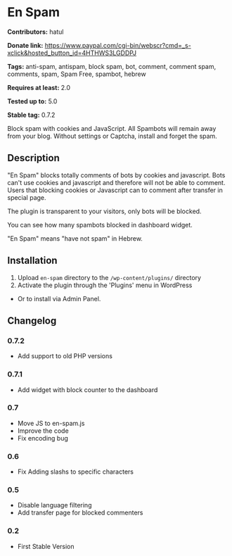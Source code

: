 # En Spam #

**Contributors:** hatul

**Donate link:** https://www.paypal.com/cgi-bin/webscr?cmd=_s-xclick&hosted_button_id=4HTHWS3LGDDPJ

**Tags:** anti-spam, antispam, block spam, bot, comment, comment spam, comments, spam, Spam Free, spambot, hebrew

**Requires at least:** 2.0

**Tested up to:** 5.0

**Stable tag:** 0.7.2

Block spam with cookies and JavaScript. All Spambots will remain away from your blog. Without settings or Captcha, install and forget the spam.

## Description ##

"En Spam" blocks totally comments of bots by cookies and javascript. Bots can't use cookies and javascript and therefore will not be able to comment. Users that blocking cookies or Javascript can to comment after transfer in special page.

The plugin is transparent to your visitors, only bots will be blocked.

You can see how many spambots blocked in dashboard widget.

"En Spam" means "have not spam" in Hebrew.

## Installation ##

1. Upload `en-spam` directory to the `/wp-content/plugins/` directory
2. Activate the plugin through the 'Plugins' menu in WordPress

* Or to install via Admin Panel.

## Changelog ##

### 0.7.2 ###
* Add support to old PHP versions

### 0.7.1 ###
* Add widget with block counter to the dashboard

### 0.7 ###
* Move JS to en-spam.js
* Improve the code
* Fix encoding bug

### 0.6 ###
* Fix Adding slashs to specific characters

### 0.5 ###
* Disable language filtering
* Add transfer page for blocked commenters

### 0.2 ###
* First Stable Version



